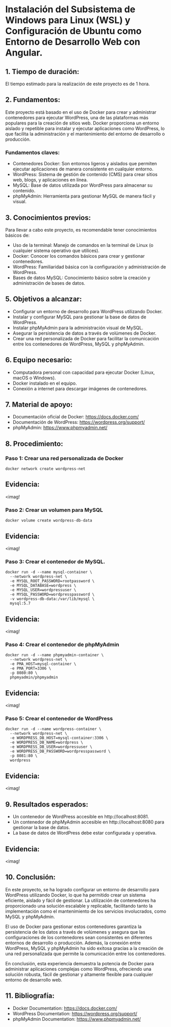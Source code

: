 # Instalación del Subsistema de Windows para Linux (WSL) y Configuración de Ubuntu como Entorno de Desarrollo Web con Angular.

## 1. Tiempo de duración:
  El tiempo estimado para la realización de este proyecto es de 1 hora.
## 2. Fundamentos:
Este proyecto está basado en el uso de Docker para crear y administrar contenedores para ejecutar WordPress, una de las plataformas más populares para la creación de sitios web. Docker proporciona un entorno aislado y repetible para instalar y ejecutar aplicaciones como WordPress, lo que facilita la administración y el mantenimiento del entorno de desarrollo o producción.

### Fundamentos claves:
- Contenedores Docker: Son entornos ligeros y aislados que permiten ejecutar aplicaciones de manera consistente en cualquier entorno.
- WordPress: Sistema de gestión de contenido (CMS) para crear sitios web, blogs, y aplicaciones en línea.
- MySQL: Base de datos utilizada por WordPress para almacenar su contenido.
- phpMyAdmin: Herramienta para gestionar MySQL de manera fácil y visual.
## 3. Conocimientos previos:
Para llevar a cabo este proyecto, es recomendable tener conocimientos básicos de:
- Uso de la terminal: Manejo de comandos en la terminal de Linux (o cualquier sistema operativo que utilices).
- Docker: Conocer los comandos básicos para crear y gestionar contenedores.
- WordPress: Familiaridad básica con la configuración y administración de WordPress.
- Bases de datos MySQL: Conocimiento básico sobre la creación y administración de bases de datos.
## 5. Objetivos a alcanzar:
- Configurar un entorno de desarrollo para WordPress utilizando Docker.
- Instalar y configurar MySQL para gestionar la base de datos de WordPress.
- Instalar phpMyAdmin para la administración visual de MySQL.
- Asegurar la persistencia de datos a través de volúmenes de Docker.
- Crear una red personalizada de Docker para facilitar la comunicación entre los contenedores de WordPress, MySQL y phpMyAdmin.
 ## 6. Equipo necesario:
- Computadora personal con capacidad para ejecutar Docker (Linux, macOS o Windows).
- Docker instalado en el equipo.
- Conexión a internet para descargar imágenes de contenedores.
 ## 7. Material de apoyo:
- Documentación oficial de Docker: https://docs.docker.com/
- Documentación de WordPress: https://wordpress.org/support/
- phpMyAdmin: https://www.phpmyadmin.net/
## 8. Procedimiento:
### Paso 1: Crear una red personalizada de Docker
```
docker network create wordpress-net
````
## Evidencia:
<imag!
### Paso 2: Crear un volumen para MySQL
```
docker volume create wordpress-db-data
````
## Evidencia:
<imag!

### Paso 3: Crear el contenedor de MySQL.
````
docker run -d --name mysql-container \
  --network wordpress-net \
  -e MYSQL_ROOT_PASSWORD=rootpassword \
  -e MYSQL_DATABASE=wordpress \
  -e MYSQL_USER=wordpressuser \
  -e MYSQL_PASSWORD=wordpresspassword \
  -v wordpress-db-data:/var/lib/mysql \
  mysql:5.7
````
## Evidencia:
<imag!

### Paso 4: Crear el contenedor de phpMyAdmin
````
docker run -d --name phpmyadmin-container \
  --network wordpress-net \
  -e PMA_HOST=mysql-container \
  -e PMA_PORT=3306 \
  -p 8080:80 \
  phpmyadmin/phpmyadmin
````
## Evidencia:
<imag!

### Paso 5: Crear el contenedor de WordPress
````
docker run -d --name wordpress-container \
  --network wordpress-net \
  -e WORDPRESS_DB_HOST=mysql-container:3306 \
  -e WORDPRESS_DB_NAME=wordpress \
  -e WORDPRESS_DB_USER=wordpressuser \
  -e WORDPRESS_DB_PASSWORD=wordpresspassword \
  -p 8081:80 \
  wordpress
````
## Evidencia:
<imag!


## 9. Resultados esperados:
- Un contenedor de WordPress accesible en http://localhost:8081.
- Un contenedor de phpMyAdmin accesible en http://localhost:8080 para gestionar la base de datos.
- La base de datos de WordPress debe estar configurada y operativa.

## Evidencia:
<imag!
## 10. Conclusión:
En este proyecto, se ha logrado configurar un entorno de desarrollo para WordPress utilizando Docker, lo que ha permitido crear un sistema eficiente, aislado y fácil de gestionar. La utilización de contenedores ha proporcionado una solución escalable y replicable, facilitando tanto la implementación como el mantenimiento de los servicios involucrados, como MySQL y phpMyAdmin.

El uso de Docker para gestionar estos contenedores garantiza la persistencia de los datos a través de volúmenes y asegura que las configuraciones de los contenedores sean consistentes en diferentes entornos de desarrollo o producción. Además, la conexión entre WordPress, MySQL y phpMyAdmin ha sido exitosa gracias a la creación de una red personalizada que permite la comunicación entre los contenedores.

En conclusión, esta experiencia demuestra la potencia de Docker para administrar aplicaciones complejas como WordPress, ofreciendo una solución robusta, fácil de gestionar y altamente flexible para cualquier entorno de desarrollo web.
  ## 11. Bibliografía:
  - Docker Documentation: https://docs.docker.com/
  - WordPress Documentation: https://wordpress.org/support/
  - phpMyAdmin Documentation: https://www.phpmyadmin.net/
